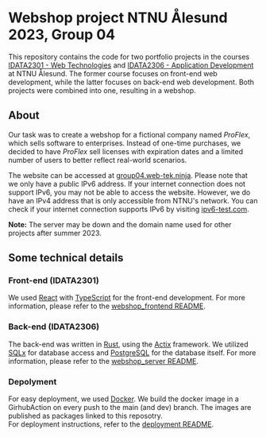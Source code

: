 # Webshop project NTNU Ålesund 2023, Group 04 
This repository contains the code for two portfolio projects in the courses [IDATA2301 - Web Technologies](https://www.ntnu.edu/studies/courses/IDATA2301) and [IDATA2306 - Application Development](https://www.ntnu.edu/studies/courses/IDATA2306) at NTNU Ålesund. The former course focuses on front-end web development, while the latter focuses on back-end web development. Both projects were combined into one, resulting in a webshop.

## About
Our task was to create a webshop for a fictional company named *ProFlex*, which sells software to enterprises. Instead of one-time purchases, we decided to have *ProFlex* sell licenses with expiration dates and a limited number of users to better reflect real-world scenarios.  

The website can be accessed at [group04.web-tek.ninja](https://group04.web-tek.ninja/). Please note that we only have a public IPv6 address. If your internet connection does not support IPv6, you may not be able to access the website. However, we do have an IPv4 address that is only accessible from NTNU's network. You can check if your internet connection supports IPv6 by visiting [ipv6-test.com](https://ipv6-test.com/).  

**Note:** The server may be down and the domain name used for other projects after summer 2023.

## Some technical details
### Front-end (IDATA2301)
We used [React](https://react.dev/) with [TypeScript](https://www.typescriptlang.org/) for the front-end development. For more information, please refer to the [webshop_frontend README](./webshop_frontend/README.md).

### Back-end (IDATA2306)
The back-end was written in [Rust](https://www.rust-lang.org/), using the [Actix](https://actix.rs/) framework. We utilized [SQLx](https://crates.io/crates/sqlx) for database access and [PostgreSQL](https://www.postgresql.org/) for the database itself. For more information, please refer to the [webshop_server README](./webshop_server/README.md).

### Depolyment
For easy deployment, we used [Docker](https://www.docker.com/). We build the docker image in a GirhubAction on every push to the main (and dev) branch. The images are published as packages linked to this reposotry.  
For deployment instructions, refer to the [deployment README](./deployment/README.md).